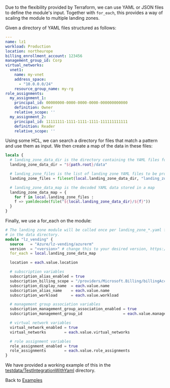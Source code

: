 <!-- markdownlint-disable MD041 -->
Due to the flexibility provided by Terraform, we can use YAML or JSON files to define the module's input.
Together with `for_each`, this provides a way of scaling the module to multiple landing zones.

Given a directory of YAML files structured as follows:

```yaml
---
name: lz1
workload: Production
location: northeurope
billing_enrollment_account: 123456
management_group_id: Corp
virtual_networks:
  vnet1:
    name: my-vnet
    address_space:
      - "10.0.0.0/24"
    resource_group_name: my-rg
role_assignments:
  my_assignment_1:
    principal_id: 00000000-0000-0000-0000-000000000000
    definition: Owner
    relative_scope: ''
  my_assignment_2:
    principal_id: 11111111-1111-1111-1111-111111111111
    definition: Reader
    relative_scope: ''
```

Using some HCL, we can search a directory for files that match a pattern and use them as input.
We then create a map of the data in these files:

```terraform
locals {
  # landing_zone_data_dir is the directory containing the YAML files for the landing zones.
  landing_zone_data_dir = "${path.root}/data"

  # landing_zone_files is the list of landing zone YAML files to be processed
  landing_zone_files = fileset(local.landing_zone_data_dir, "landing_zone_*.yaml")

  # landing_zone_data_map is the decoded YAML data stored in a map
  landing_zone_data_map = {
    for f in local.landing_zone_files :
    f => yamldecode(file("${local.landing_zone_data_dir}/${f}"))
  }
}
```

Finally, we use a for_each on the module:

```terraform
# The landing zone module will be called once per landing_zone_*.yaml file
# in the data directory.
module "lz_vending" {
  source   = "Azure/lz-vending/azurerm"
  version  = "<version>" # change this to your desired version, https://www.terraform.io/language/expressions/version-constraints
  for_each = local.landing_zone_data_map

  location = each.value.location

  # subscription variables
  subscription_alias_enabled = true
  subscription_billing_scope = "/providers/Microsoft.Billing/billingAccounts/1234567/enrollmentAccounts/${each.value.billing_enrollment_account}"
  subscription_display_name  = each.value.name
  subscription_alias_name    = each.value.name
  subscription_workload      = each.value.workload

  # management group association variables
  subscription_management_group_association_enabled = true
  subscription_management_group_id                  = each.value.management_group_id

  # virtual network variables
  virtual_network_enabled = true
  virtual_networks        = each.value.virtual_networks

  # role assignment variables
  role_assignment_enabled = true
  role_assignments        = each.value.role_assignments
}
```

We have provided a working example of this in the [testdata/TestIntegrationWithYaml](https://github.com/Azure/terraform-azurerm-lz-vending/tree/main/testdata/TestIntegrationWithYaml) directory.

Back to [Examples](Examples)
